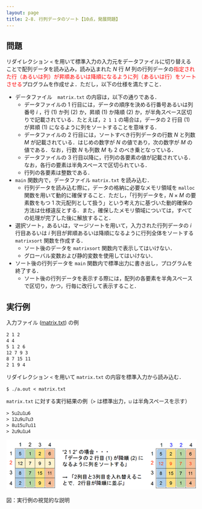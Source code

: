```yaml
---
layout: page
title: 2-8. 行列データのソート【10点，発展問題】
---
```


## 問題
リダイレクション `<` を用いて標準入力の入力元をデータファイルに切り替えることで配列データを読み込み，読み込まれた $N$ 行 $M$ 列の行列データの<font color="red">指定された行（あるいは列）が昇順あるいは降順になるように列（あるいは行）をソートさせる</font>プログラムを作成せよ．ただし，以下の仕様を満たすこと．

- データファイル　`matrix.txt` の内容は，以下の通りである．
  - データファイルの 1 行目には，データの順序を決める行番号あるいは列番号 $i$ ，行 (1) か列 (2) か，昇順 (1) か降順 (2) か，が半角スペース区切りで記載されている．たとえば，`2 1 1` の場合は，データの 2 行目 (1) が昇順 (1) になるように列をソートすることを意味する．
  - データファイルの 2 行目には，ソートすべき行列データの行数 $N$ と列数 $M$ が記載されている．はじめの数字が $N$ の値であり，次の数字が $M$ の値である．なお，行数 $N$ も列数 $M$ も 2 のべき乗となっている．
  - データファイルの 3 行目以降に，行列の各要素の値が記載されている．なお，各行の要素は半角スペースで区切られている．
  - 行列の各要素は整数である．
- `main` 関数内で，データファイル `matrix.txt` を読み込む．
  - 行列データを読み込む際に，データの格納に必要なメモリ領域を `malloc` 関数を用いて動的に確保すること．ただし，「行列データを，$N \times M$ の要素数をもつ 1 次元配列として扱う」という考え方に基づいた動的確保の方法は仕様違反とする．また，確保したメモリ領域については，すべての処理が完了した後に解放すること．
- 選択ソート，あるいは，マージソートを用いて，入力された行列データの $i$ 行目あるいは $i$ 列目が昇順あるいは降順になるように行列全体をソートする `matrixsort` 関数を作成する．
  - ソート後のデータを `matrixsort` 関数内で表示してはいけない．
  - グローバル変数および静的変数を使用してはいけない．
- ソート後の行列データを `main` 関数内で標準出力に書き出し，プログラムを終了する．
  - ソート後の行列データを表示する際には，配列の各要素を半角スペースで区切り，かつ，行毎に改行して表示すること．

## 実行例
入力ファイル ([matrix.txt](./matrix.txt)) の例

```
2 1 2
4 4
5 1 2 6
12 7 9 3
8 7 15 11
2 1 9 4
```

リダイレクション `<` を用いて `matrix.txt` の内容を標準入力から読み込む．

```
$ ./a.out < matrix.txt
```

`matrix.txt` に対する実行結果の例（`>` は標準出力，`⊔` は半角スペースを示す）

```
> 5⊔2⊔1⊔6
> 12⊔9⊔7⊔3
> 8⊔15⊔7⊔11
> 2⊔9⊔1⊔4
```

![実行例の視覚的な説明](./p28.png "実行例の視覚的な説明")

図：実行例の視覚的な説明

